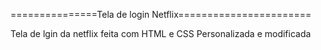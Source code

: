 ===============Tela de login Netflix=======================

  Tela de lgin da netflix feita com HTML e CSS
  Personalizada e modificada
  
